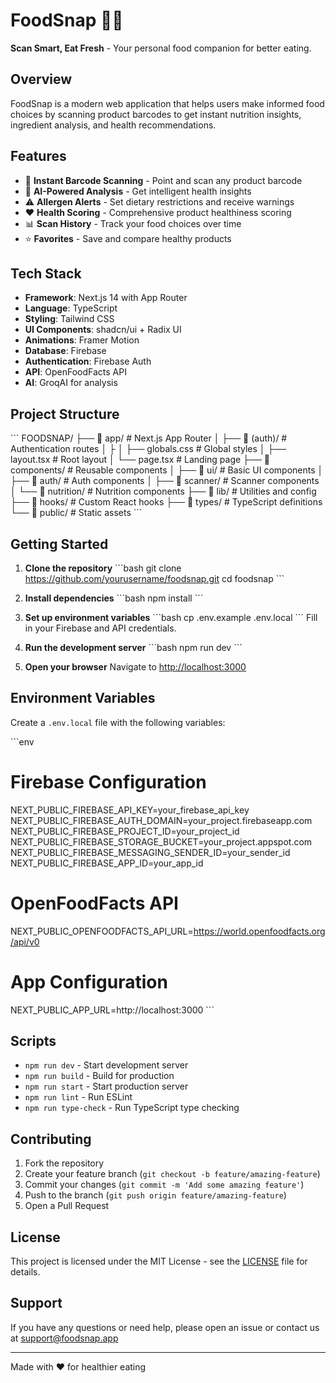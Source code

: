 # FoodSnap 🍎📱

**Scan Smart, Eat Fresh** - Your personal food companion for better eating.

## Overview

FoodSnap is a modern web application that helps users make informed food choices by scanning product barcodes to get instant nutrition insights, ingredient analysis, and health recommendations.

## Features

- 📱 **Instant Barcode Scanning** - Point and scan any product barcode
- 🧠 **AI-Powered Analysis** - Get intelligent health insights
- ⚠️ **Allergen Alerts** - Set dietary restrictions and receive warnings
- ❤️ **Health Scoring** - Comprehensive product healthiness scoring
- 📊 **Scan History** - Track your food choices over time
- ⭐ **Favorites** - Save and compare healthy products

## Tech Stack

- **Framework**: Next.js 14 with App Router
- **Language**: TypeScript
- **Styling**: Tailwind CSS
- **UI Components**: shadcn/ui + Radix UI
- **Animations**: Framer Motion
- **Database**: Firebase
- **Authentication**: Firebase Auth
- **API**: OpenFoodFacts API
- **AI**: GroqAI for analysis

## Project Structure

\`\`\`
FOODSNAP/
├── 📁 app/                          # Next.js App Router
│   ├── 📁 (auth)/                   # Authentication routes
│   ├
│   ├── globals.css                  # Global styles
│   ├── layout.tsx                   # Root layout
│   └── page.tsx                     # Landing page
├── 📁 components/                   # Reusable components
│   ├── 📁 ui/                       # Basic UI components
│   ├── 📁 auth/                     # Auth components
│   ├── 📁 scanner/                  # Scanner components
│   └── 📁 nutrition/                # Nutrition components
├── 📁 lib/                          # Utilities and config
├── 📁 hooks/                        # Custom React hooks
├── 📁 types/                        # TypeScript definitions
└── 📁 public/                       # Static assets
\`\`\`

## Getting Started

1. **Clone the repository**
   \`\`\`bash
   git clone https://github.com/yourusername/foodsnap.git
   cd foodsnap
   \`\`\`

2. **Install dependencies**
   \`\`\`bash
   npm install
   \`\`\`

3. **Set up environment variables**
   \`\`\`bash
   cp .env.example .env.local
   \`\`\`
   Fill in your Firebase and API credentials.

4. **Run the development server**
   \`\`\`bash
   npm run dev
   \`\`\`

5. **Open your browser**
   Navigate to [http://localhost:3000](http://localhost:3000)

## Environment Variables

Create a `.env.local` file with the following variables:

\`\`\`env
# Firebase Configuration
NEXT_PUBLIC_FIREBASE_API_KEY=your_firebase_api_key
NEXT_PUBLIC_FIREBASE_AUTH_DOMAIN=your_project.firebaseapp.com
NEXT_PUBLIC_FIREBASE_PROJECT_ID=your_project_id
NEXT_PUBLIC_FIREBASE_STORAGE_BUCKET=your_project.appspot.com
NEXT_PUBLIC_FIREBASE_MESSAGING_SENDER_ID=your_sender_id
NEXT_PUBLIC_FIREBASE_APP_ID=your_app_id

# OpenFoodFacts API
NEXT_PUBLIC_OPENFOODFACTS_API_URL=https://world.openfoodfacts.org/api/v0

# App Configuration
NEXT_PUBLIC_APP_URL=http://localhost:3000
\`\`\`

## Scripts

- `npm run dev` - Start development server
- `npm run build` - Build for production
- `npm run start` - Start production server
- `npm run lint` - Run ESLint
- `npm run type-check` - Run TypeScript type checking

## Contributing

1. Fork the repository
2. Create your feature branch (`git checkout -b feature/amazing-feature`)
3. Commit your changes (`git commit -m 'Add some amazing feature'`)
4. Push to the branch (`git push origin feature/amazing-feature`)
5. Open a Pull Request

## License

This project is licensed under the MIT License - see the [LICENSE](LICENSE) file for details.

## Support

If you have any questions or need help, please open an issue or contact us at support@foodsnap.app

---

Made with ❤️ for healthier eating
